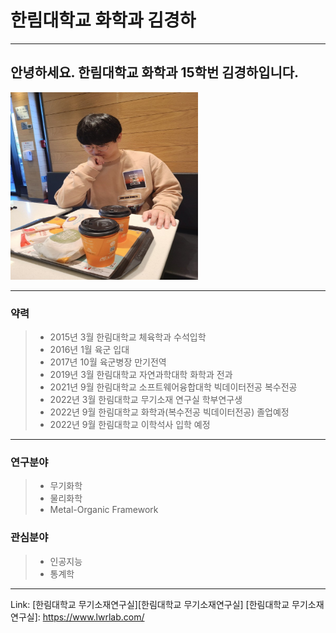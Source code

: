 # 한림대학교 화학과 김경하




---
## 안녕하세요. 한림대학교 화학과 15학번 김경하입니다.
<img src =KakaoTalk_20220611_195952036.jpg height =300 width =300>

---

### 약력

>* 2015년 3월 한림대학교 체육학과 수석입학
>* 2016년 1월 육군 입대
>* 2017년 10월 육군병장 만기전역
>* 2019년 3월 한림대학교 자연과학대학 화학과 전과
>* 2021년 9월 한림대학교 소프트웨어융합대학 빅데이터전공 복수전공
>* 2022년 3월 한림대학교 무기소재 연구실 학부연구생
>* 2022년 9월 한림대학교 화학과(복수전공 빅데이터전공) 졸업예정
>* 2022년 9월 한림대학교 이학석사 입학 예정

---

### 연구분야   
> * 무기화학
> * 물리화학
> * Metal-Organic Framework

### 관심분야   
> * 인공지능
> * 통계학 


--------

Link: [한림대학교 무기소재연구실][한림대학교 무기소재연구실]
[한림대학교 무기소재연구실]: https://www.lwrlab.com/
